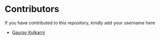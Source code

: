 # Contributors

If you have contributed to this repository, kindly add your username here

- [Gaurav Kulkarni](https://github.com/gkulk007)
